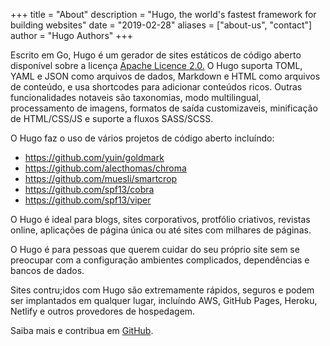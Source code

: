 +++
title = "About"
description = "Hugo, the world's fastest framework for building websites"
date = "2019-02-28"
aliases = ["about-us",  "contact"]
author = "Hugo Authors"
+++

Escrito em Go, Hugo é um gerador de sites estáticos de código aberto disponível sobre a licença [Apache Licence 2.0.](https://github.com/gohugoio/hugo/blob/master/LICENSE) O Hugo suporta TOML, YAML e JSON como arquivos de dados, Markdown e HTML como arquivos de conteúdo, e usa shortcodes para adicionar conteúdos ricos. Outras funcionalidades notaveis são taxonomias, modo multilingual, processamento de imagens, formatos de saída customizaveis, minificação de HTML/CSS/JS e suporte a fluxos SASS/SCSS.

O Hugo faz o uso de vários projetos de código aberto incluíndo:

-   https://github.com/yuin/goldmark
-   https://github.com/alecthomas/chroma
-   https://github.com/muesli/smartcrop
-   https://github.com/spf13/cobra
-   https://github.com/spf13/viper

O Hugo é ideal para blogs, sites corporativos, protfólio criativos, revistas online, aplicações de página única ou até sites com milhares de páginas.

O Hugo é para pessoas que querem cuidar do seu próprio site sem se preocupar com a configuração ambientes complicados, dependências e bancos de dados.

Sites contru;idos com Hugo são extremamente rápidos, seguros e podem ser implantados em qualquer lugar, incluíndo AWS, GitHub Pages, Heroku, Netlify e outros provedores de hospedagem.

Saiba mais e contribua em [GitHub](https://github.com/gohugoio).
